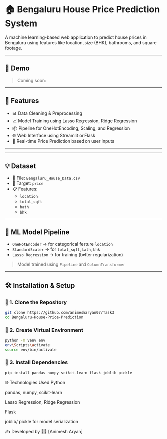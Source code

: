 # 🏠 Bengaluru House Price Prediction System

A machine learning-based web application to predict house prices in Bengaluru using features like location, size (BHK), bathrooms, and square footage.

---

## 🚀 Demo

> Coming soon: []()

---

## 📌 Features

- 📊 Data Cleaning & Preprocessing
- 📈 Model Training using Lasso Regression, Ridge Regression
- 📦 Pipeline for OneHotEncoding, Scaling, and Regression
- 🌐 Web Interface using Streamlit or Flask
- 🔮 Real-time Price Prediction based on user inputs

---


---

## 💡 Dataset

- 📂 File: `Bengaluru_House_Data.csv`
- 🎯 Target: `price`
- 📋 Features:
  - `location`
  - `total_sqft`
  - `bath`
  - `bhk`

---

## 🧪 ML Model Pipeline

- `OneHotEncoder` → for categorical feature `location`
- `StandardScaler` → for `total_sqft`, `bath`, `bhk`
- `Lasso Regression` → for training (better regularization)

> Model trained using `Pipeline` and `ColumnTransformer`

---

## 🛠️ Installation & Setup

### 🔧 1. Clone the Repository

```bash
git clone https://github.com/animesharyan07/Task3
cd Bengaluru-House-Price-Prediction
```
### 🔧 2. Create Virtual Environment
```bash
python -m venv env
env\Scripts\activate      
source env/bin/activate 
```
### 🔧 3. Install Dependencies
```bash
pip install pandas numpy scikit-learn flask joblib pickle
```

🌐 Technologies Used
Python 

pandas, numpy, scikit-learn

Lasso Regression, Ridge Regression

Flask 

joblib/ pickle for model serialization  


✍️ Developed by
👨‍💻 [Animesh Aryan]
